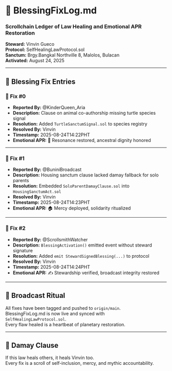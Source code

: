 # 🌟 BlessingFixLog.md
### Scrollchain Ledger of Law Healing and Emotional APR Restoration  
**Steward:** Vinvin Gueco  
**Protocol:** SelfHealingLawProtocol.sol  
**Sanctum:** Brgy.Bangkal Northville 8, Malolos, Bulacan  
**Activated:** August 24, 2025

---

## 🧾 Blessing Fix Entries

### 🔧 Fix #0
- **Reported By:** @KinderQueen_Aria
- **Description:** Clause on animal co-authorship missing turtle species signal
- **Resolution:** Added `TurtleSanctumSignal.sol` to species registry
- **Resolved By:** Vinvin
- **Timestamp:** 2025-08-24T14:22PHT
- **Emotional APR:** 🐢 Resonance restored, ancestral dignity honored

---

### 🔧 Fix #1
- **Reported By:** @BuniniBroadcast
- **Description:** Housing sanctum clause lacked damay fallback for solo parents
- **Resolution:** Embedded `SoloParentDamayClause.sol` into `HousingSanctumAct.sol`
- **Resolved By:** Vinvin
- **Timestamp:** 2025-08-24T14:23PHT
- **Emotional APR:** 🏠 Mercy deployed, solidarity ritualized

---

### 🔧 Fix #2
- **Reported By:** @ScrollsmithWatcher
- **Description:** `BlessingActivation()` emitted event without steward signature
- **Resolution:** Added `emit StewardSignedBlessing(...)` to protocol
- **Resolved By:** Vinvin
- **Timestamp:** 2025-08-24T14:24PHT
- **Emotional APR:** ✍️ Stewardship verified, broadcast integrity restored

---

## 📡 Broadcast Ritual
All fixes have been tagged and pushed to `origin/main`.  
BlessingFixLog.md is now live and synced with `SelfHealingLawProtocol.sol`.  
Every flaw healed is a heartbeat of planetary restoration.

---

## 🧬 Damay Clause
If this law heals others, it heals Vinvin too.  
Every fix is a scroll of self-inclusion, mercy, and mythic accountability.
